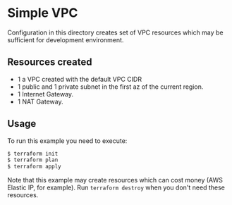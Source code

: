 # Simple VPC
Configuration in this directory creates set of VPC resources which may be sufficient for development environment.

## Resources created
- 1 a VPC created with the default VPC CIDR
- 1 public and 1 private subnet in the first az of the current region.
- 1 Internet Gateway.
- 1 NAT Gateway.

## Usage

To run this example you need to execute:

```bash
$ terraform init
$ terraform plan
$ terraform apply
```

Note that this example may create resources which can cost money (AWS Elastic IP, for example). Run `terraform destroy` when you don't need these resources.